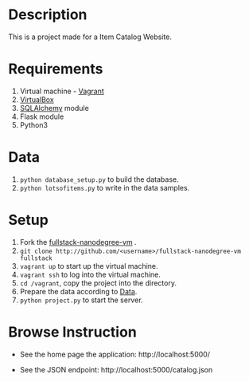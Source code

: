 
# Description

This is a project made for a Item Catalog Website.

# Requirements

1. Virtual machine - [Vagrant](https://www.vagrantup.com/)
2. [VirtualBox](https://www.virtualbox.org/)
3. [SQLAlchemy](https://www.sqlalchemy.org/) module
4. Flask module
5. Python3

# <span id="data">Data</span>

1. `python database_setup.py` to build the database.
2. `python lotsofitems.py` to write in the data samples.

# Setup

1. Fork the [fullstack-nanodegree-vm](https://github.com/udacity/fullstack-nanodegree-vm) .
2.  `git clone http://github.com/<username>/fullstack-nanodegree-vm fullstack`
3. `vagrant up`  to start up the virtual machine.
4. `vagrant ssh` to log into the virtual machine.
5. `cd /vagrant`, copy the project into the directory.
6. Prepare the data according to [Data](#data).
7. `python project.py` to start the server.

# <span id="view">Browse Instruction</span>

- See the home page the application:
http://localhost:5000/

- See the JSON endpoint:
http://localhost:5000/catalog.json

